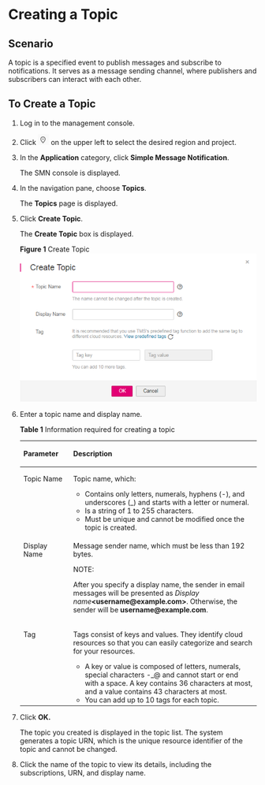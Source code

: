 # Creating a Topic<a name="en-us_topic_0043961401"></a>

## Scenario<a name="section5231877317314"></a>

A topic is a specified event to publish messages and subscribe to notifications. It serves as a message sending channel, where publishers and subscribers can interact with each other.

## To Create a Topic<a name="section141512514421"></a>

1.  Log in to the management console.
2.  Click  ![](figures/icon-region.png)  on the upper left to select the desired region and project.
3.  In the  **Application**  category, click  **Simple Message Notification**.

    The SMN console is displayed.

4.  In the navigation pane, choose  **Topics**.

    The  **Topics**  page is displayed.

5.  Click  **Create Topic**.

    The  **Create Topic**  box is displayed.

    **Figure  1**  Create Topic<a name="fig63880443104346"></a>  
    ![](figures/create-topic.png "create-topic")

6.  Enter a topic name and display name.

    **Table  1**  Information required for creating a topic

    <a name="en-us_topic_0043394871_table9567729153632"></a>
    <table><thead align="left"><tr id="en-us_topic_0043394871_row46643153153632"><th class="cellrowborder" valign="top" width="21%" id="mcps1.2.3.1.1"><p id="en-us_topic_0043394871_p45773798153632"><a name="en-us_topic_0043394871_p45773798153632"></a><a name="en-us_topic_0043394871_p45773798153632"></a><strong id="en-us_topic_0043394871_b4942326616041"><a name="en-us_topic_0043394871_b4942326616041"></a><a name="en-us_topic_0043394871_b4942326616041"></a>Parameter</strong></p>
    </th>
    <th class="cellrowborder" valign="top" width="79%" id="mcps1.2.3.1.2"><p id="en-us_topic_0043394871_p16690171153632"><a name="en-us_topic_0043394871_p16690171153632"></a><a name="en-us_topic_0043394871_p16690171153632"></a><strong id="en-us_topic_0043394871_b4386163916041"><a name="en-us_topic_0043394871_b4386163916041"></a><a name="en-us_topic_0043394871_b4386163916041"></a>Description</strong></p>
    </th>
    </tr>
    </thead>
    <tbody><tr id="en-us_topic_0043394871_row15993813153632"><td class="cellrowborder" valign="top" width="21%" headers="mcps1.2.3.1.1 "><p id="en-us_topic_0043394871_p41631540153632"><a name="en-us_topic_0043394871_p41631540153632"></a><a name="en-us_topic_0043394871_p41631540153632"></a>Topic Name</p>
    </td>
    <td class="cellrowborder" valign="top" width="79%" headers="mcps1.2.3.1.2 "><p id="en-us_topic_0043394871_p44258107153632"><a name="en-us_topic_0043394871_p44258107153632"></a><a name="en-us_topic_0043394871_p44258107153632"></a>Topic name, which:</p>
    <a name="en-us_topic_0043394871_ul40971925153757"></a><a name="en-us_topic_0043394871_ul40971925153757"></a><ul id="en-us_topic_0043394871_ul40971925153757"><li>Contains only letters, numerals, hyphens (-), and underscores (_) and starts with a letter or numeral.</li><li>Is a string of 1 to 255 characters.</li><li>Must be unique and cannot be modified once the topic is created.</li></ul>
    </td>
    </tr>
    <tr id="row1798615142421"><td class="cellrowborder" valign="top" width="21%" headers="mcps1.2.3.1.1 "><p id="p1025213190423"><a name="p1025213190423"></a><a name="p1025213190423"></a>Display Name</p>
    </td>
    <td class="cellrowborder" valign="top" width="79%" headers="mcps1.2.3.1.2 "><p id="p1881782917426"><a name="p1881782917426"></a><a name="p1881782917426"></a>Message sender name, which must be less than 192 bytes.</p>
    <div class="note" id="note13186621175918"><a name="note13186621175918"></a><a name="note13186621175918"></a><span class="notetitle"> NOTE: </span><div class="notebody"><p id="p0186821165916"><a name="p0186821165916"></a><a name="p0186821165916"></a>After you specify a display name, the sender in email messages will be presented as <em id="i1306384680"><a name="i1306384680"></a><a name="i1306384680"></a>Display name</em><strong id="b1698617597"><a name="b1698617597"></a><a name="b1698617597"></a>&lt;username@example.com&gt;</strong>. Otherwise, the sender will be <strong id="b1444431809"><a name="b1444431809"></a><a name="b1444431809"></a>username@example.com</strong>.</p>
    </div></div>
    </td>
    </tr>
    <tr id="row101210019315"><td class="cellrowborder" valign="top" width="21%" headers="mcps1.2.3.1.1 "><p id="p0121302312"><a name="p0121302312"></a><a name="p0121302312"></a>Tag</p>
    </td>
    <td class="cellrowborder" valign="top" width="79%" headers="mcps1.2.3.1.2 "><p id="p712190143113"><a name="p712190143113"></a><a name="p712190143113"></a>Tags consist of keys and values. They identify cloud resources so that you can easily categorize and search for your resources.</p>
    <a name="ul584116317458"></a><a name="ul584116317458"></a><ul id="ul584116317458"><li>A key or value is composed of letters, numerals, special characters -_@ and cannot start or end with a space. A key contains 36 characters at most, and a value contains 43 characters at most.</li><li>You can add up to 10 tags for each topic.</li></ul>
    </td>
    </tr>
    </tbody>
    </table>

7.  Click  **OK.**

    The topic you created is displayed in the topic list. The system generates a topic URN, which is the unique resource identifier of the topic and cannot be changed.

8.  Click the name of the topic to view its details, including the subscriptions, URN, and display name.

